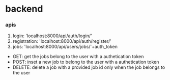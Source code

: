 # backend
### apis
1. login: 'localhost:8000/api/auth/login/'
2. registration: 'localhost:8000/api/auth/register/'
3. jobs: 'localhost:8000/api/users/jobs/'+auth_token
* GET: get the jobs belong to the user with a authetication token
* POST: inset a new job to belong to the user with a authetication token
* DELETE: delete a job with a provided job id only when the job belongs to the user

